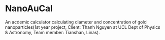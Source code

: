 # NanoAuCal
An acdemic calculator calculating diameter and concentration of gold nanoparticles(1st year project, Client: Thanh Nguyen at UCL Dept of Physics &amp; Astronomy, Team member: Tianshan, Linas).
